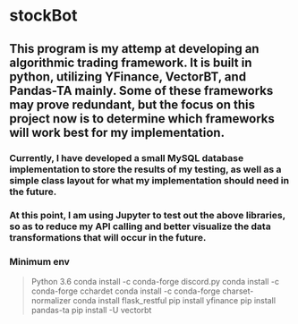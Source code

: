 # stockBot

## This program is my attemp at developing an algorithmic trading framework. It is built in python, utilizing YFinance, VectorBT, and Pandas-TA mainly. Some of these frameworks may prove redundant, but the focus on this project now is to determine which frameworks will work best for my implementation.

### Currently, I have developed a small MySQL database implementation to store the results of my testing, as well as a simple class layout for what my implementation should need in the future.

### At this point, I am using Jupyter to test out the above libraries, so as to reduce my API calling and better visualize the data transformations that will occur in the future.

### Minimum env
> Python 3.6
> conda install -c conda-forge discord.py
> conda install -c conda-forge cchardet
> conda install -c conda-forge charset-normalizer
> conda install flask_restful
> pip install yfinance
> pip install pandas-ta
> pip install -U vectorbt